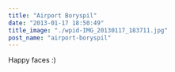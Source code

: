 ```yaml
---
title: "Airport Boryspil"
date: "2013-01-17 18:50:49"
title_image: "./wpid-IMG_20130117_183711.jpg"
post_name: "airport-boryspil"
---
```


Happy faces :)
